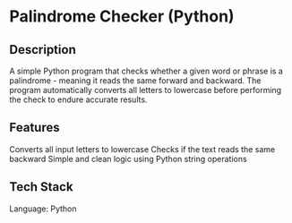 # Palindrome Checker (Python)

## Description
A simple Python program that checks whether a given word or phrase is a palindrome - meaning it reads the same forward and backward.
The program automatically converts all letters to lowercase before performing the check to endure accurate results.

## Features
Converts all input letters to lowercase
Checks if the text reads the same backward
Simple and clean logic using Python string operations

## Tech Stack
Language: Python
